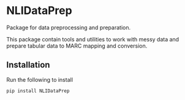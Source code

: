 # NLIDataPrep
Package for data preprocessing and preparation.

This package contain tools and utilities to work with messy data and prepare tabular data to MARC mapping and conversion.

## Installation

Run the following to install
```python
pip install NLIDataPrep
```